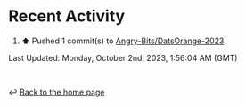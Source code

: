 # Recent Activity

<!--RECENT_ACTIVITY:start-->
1. ⬆️ Pushed 1 commit(s) to [Angry-Bits/DatsOrange-2023](https://github.com/Angry-Bits/DatsOrange-2023)<br>
<!--RECENT_ACTIVITY:end-->

<!--RECENT_ACTIVITY:last_update-->
Last Updated: Monday, October 2nd, 2023, 1:56:04 AM (GMT)
<!--RECENT_ACTIVITY:last_update_end-->

<br>

↩️ [Back to the home page](/README.md)
